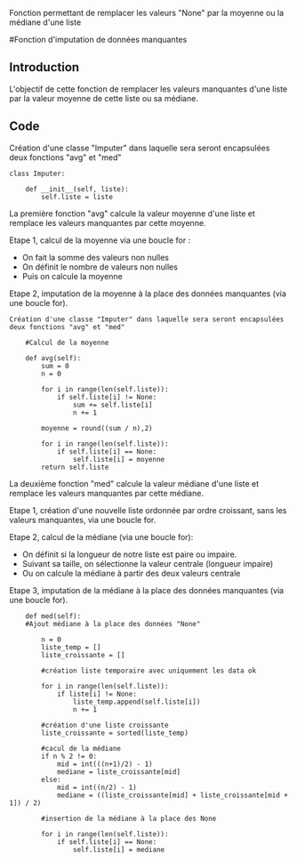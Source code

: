 Fonction permettant de remplacer les valeurs "None" par la moyenne ou la médiane d'une liste

#Fonction d'imputation de données manquantes

## Introduction

L'objectif de cette fonction de remplacer les valeurs manquantes d'une liste par la valeur moyenne de cette liste ou sa médiane.

## Code

Création d'une classe "Imputer" dans laquelle sera seront encapsulées deux fonctions "avg" et "med"

```
class Imputer:

    def __init__(self, liste):
        self.liste = liste
```

La première fonction "avg" calcule la valeur moyenne d'une liste et remplace les valeurs manquantes par cette moyenne.

Etape 1, calcul de la moyenne via une boucle for :
* On fait la somme des valeurs non nulles
* On définit le nombre de valeurs non nulles
* Puis on calcule la moyenne

Etape 2, imputation de la moyenne à la place des données manquantes (via une boucle for).

```
Création d'une classe "Imputer" dans laquelle sera seront encapsulées deux fonctions "avg" et "med"

    #Calcul de la moyenne
    
    def avg(self):
        sum = 0
        n = 0

        for i in range(len(self.liste)):
            if self.liste[i] != None:
                sum += self.liste[i]
                n += 1

        moyenne = round((sum / n),2)
        
        for i in range(len(self.liste)):
            if self.liste[i] == None:
                self.liste[i] = moyenne
        return self.liste
```


La deuxième fonction "med" calcule la valeur médiane d'une liste et remplace les valeurs manquantes par cette médiane.

Etape 1, création d'une nouvelle liste ordonnée par ordre croissant, sans les valeurs manquantes, via une boucle for.

Etape 2, calcul de la médiane (via une boucle for):
* On définit si la longueur de notre liste est paire ou impaire.
* Suivant sa taille, on sélectionne la valeur centrale (longueur impaire)
* Ou on calcule la médiane à partir des deux valeurs centrale

Etape 3, imputation de la médiane à la place des données manquantes (via une boucle for).


```
    def med(self):
    #Ajout médiane à la place des données "None" 

        n = 0
        liste_temp = []
        liste_croissante = []

        #création liste temporaire avec uniquement les data ok

        for i in range(len(self.liste)):
            if liste[i] != None:
                liste_temp.append(self.liste[i])
                n += 1

        #création d'une liste croissante
        liste_croissante = sorted(liste_temp)

        #cacul de la médiane
        if n % 2 != 0:
            mid = int(((n+1)/2) - 1)
            mediane = liste_croissante[mid]
        else:
            mid = int((n/2) - 1)
            mediane = ((liste_croissante[mid] + liste_croissante[mid + 1]) / 2)

        #insertion de la médiane à la place des None

        for i in range(len(self.liste)):
            if self.liste[i] == None:
                self.liste[i] = mediane
```